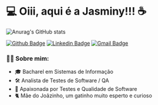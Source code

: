 <h1> 💻 Oiii, aqui é a Jasminy!!! ☕ 

</h1>

![Anurag's GitHub stats](https://github-readme-stats.vercel.app/api?username=jasminyproenca&show_icons=true&theme=onedark)

[![Github Badge](http://img.shields.io/badge/-Github-black?style=flat-square&logo=github&link=https://github.com/jasminyproenca/)](https://github.com/jasminyproenca) 
[![Linkedin Badge](https://img.shields.io/badge/-LinkedIn-blue?style=flat-square&logo=Linkedin&logoColor=white&link=https://www.linkedin.com/in/jasminyproenca/)](https://www.linkedin.com/in/jasminyproenca/)
[![Gmail Badge](https://img.shields.io/badge/-Gmail-d14836?style=flat-square&logo=Gmail&logoColor=white&link=mailto:jasminyproenca@gmail.com)](mailto:jasminyproenca@gmail.com)


### 👩‍🚀 Sobre mim:

* 🎓 Bacharel em Sistemas de Informação
* 🛠️ Analista de Testes de Software / QA
* 🐞 Apaixonada por Testes e Qualidade de Software
* 🐈 Mãe do Joãzinho, um gatinho muito esperto e curioso
